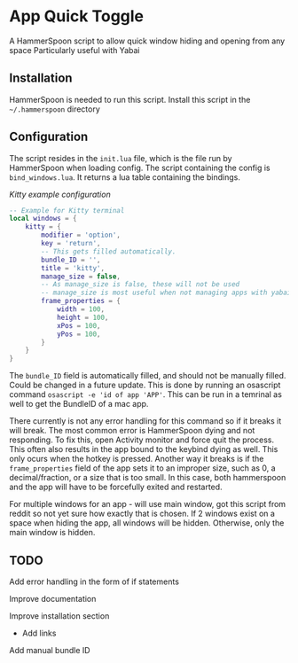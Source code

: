 # App Quick Toggle
A HammerSpoon script to allow quick window hiding and opening from any space
Particularly useful with Yabai

## Installation
HammerSpoon is needed to run this script.
Install this script in the `~/.hammerspoon` directory

## Configuration
The script resides in the `init.lua` file, which is the file run by HammerSpoon when loading config.
The script containing the config is `bind_windows.lua`. It returns a lua table containing the bindings.

*Kitty example configuration*
```lua
-- Example for Kitty terminal
local windows = {
    kitty = {
        modifier = 'option',
        key = 'return',
        -- This gets filled automatically.
        bundle_ID = '',
        title = 'kitty',
        manage_size = false,
        -- As manage_size is false, these will not be used
        -- manage_size is most useful when not managing apps with yabai
        frame_properties = {
            width = 100,
            height = 100,
            xPos = 100,
            yPos = 100,
        }
    }
}
```
The `bundle_ID` field is automatically filled, and should not be manually filled. Could be changed in a future update. 
This is done by running an osascript command `osascript -e 'id of app 'APP'`. This can be run in a temrinal as well to get the BundleID of a mac app.

There currently is not any error handling for this command so if it breaks it will break. The most common error is HammerSpoon dying and not responding. To fix this, open Activity monitor and force quit the process. This often also results in the app bound to the keybind dying as well. This only ocurs when the hotkey is pressed. Another way it breaks is if the `frame_properties` field of the app sets it to an improper size, such as 0, a decimal/fraction, or a size that is too small. In this case, both hammerspoon and the app will have to be forcefully exited and restarted.


For multiple windows for an app - will use main window, got this script from reddit so not yet sure how exactly that is chosen. If 2 windows exist on a space when hiding the app, all windows will be hidden. Otherwise, only the main window is hidden. 

## TODO
Add error handling in the form of if statements

Improve documentation

Improve installation section
 - Add links

Add manual bundle ID
